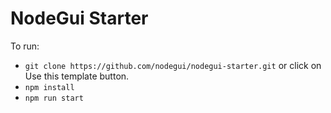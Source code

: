 # NodeGui Starter

To run:

- `git clone https://github.com/nodegui/nodegui-starter.git` or click on Use this template button.
- `npm install`
- `npm run start`
